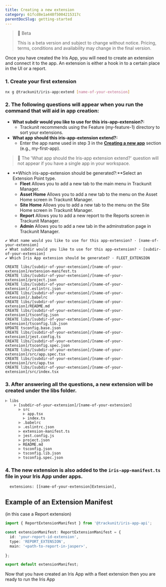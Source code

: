 ```yaml
---
title: Creating a new extension
category: 61fcd8e1a448f5004215317c
parentDocSlug: getting-started
---
```


> 🚧 Beta
> 
> This is a beta version and subject to change without notice. Pricing, terms, conditions and availability may change in the final version.

Once you have created the Iris App, you will need to create an extension and connect it to the app. An extension is either a hook in to a certain place in the UI or a report.

### 1. Create your first extension

```bash
nx g @trackunit/iris-app:extend [name-of-your-extension]
```



### 2. The following questions will appear when you run the command that will aid in app creation:

- **What subdir would you like to use for this iris-app-extension?:** 
  - Trackunit recommends using the Feature (my-feature-1) directory to sort your extensions.
- **What app should this iris-app-extension extend?:**
  - Enter the app name used in step 3 in the **[Creating a new app](https://developers.trackunit.com/docs/creating-a-new-app)** section (e.g., my-first-app).  

> 📌 The 'What app should the Iris-app extension extend?' question will not appear if you have a single app in your workspace.

- **Which iris-app-extension should be generated?:**Select an Extension Point type.
  - **Fleet** Allows you to add a new tab to the main menu in Trackunit Manager.
  - **Asset Home** Allows you to add a new tab to the menu on the Asset Home screen in Trackunit Manager.
  - **Site Home** Allows you to add a new tab to the menu on the Site Home screen in Trackunit Manager.
  - **Report** Allows you to add a new report to the Reports screen in Trackunit Manager.
  - **Admin** Allows you to add a new tab in the adminstration page in Trackunit Manager.

```text
✔ What name would you like to use for this app-extension? · [name-of-your-extension]
✔ What subdir would you like to use for this app-extension? · [subdir-of-your-extension]
✔ Which Iris App extension should be generated? · FLEET_EXTENSION

CREATE libs/[subdir-of-your-extension]/[name-of-your-extension]/extension-manifest.ts
CREATE libs/[subdir-of-your-extension]/[name-of-your-extension]/project.json
CREATE libs/[subdir-of-your-extension]/[name-of-your-extension]/.eslintrc.json
CREATE libs/[subdir-of-your-extension]/[name-of-your-extension]/.babelrc
CREATE libs/[subdir-of-your-extension]/[name-of-your-extension]/README.md
CREATE libs/[subdir-of-your-extension]/[name-of-your-extension]/tsconfig.json
CREATE libs/[subdir-of-your-extension]/[name-of-your-extension]/tsconfig.lib.json
UPDATE tsconfig.base.json
CREATE libs/[subdir-of-your-extension]/[name-of-your-extension]/jest.config.ts
CREATE libs/[subdir-of-your-extension]/[name-of-your-extension]/tsconfig.spec.json
CREATE libs/[subdir-of-your-extension]/[name-of-your-extension]/src/app.spec.tsx
CREATE libs/[subdir-of-your-extension]/[name-of-your-extension]/src/app.tsx
CREATE libs/[subdir-of-your-extension]/[name-of-your-extension]/src/index.tsx
```



### 3. After answering all the questions, a new extension will be created under the libs folder. 

```text
⊢ libs
	⊢ [subdir-of-your-extension]/[name-of-your-extension]
      ⊢ src
        ⊢ app.tsx
        ⊢ index.ts
      ⊢ .babelrc
      ⊢ .eslintrc.json
      ⊢ extension-manifest.ts
      ⊢ jest.config.js
      ⊢ project.json
      ⊢ README.md
      ⊢ tsconfig.json
      ⊢ tsconfig.lib.json
      ⊢ tsconfig.spec.json
```



### 4. The new extension is also added to the `iris-app-manifest.ts` file in your Iris App under apps.

```
  extensions: [[name-of-your-extension]Extension],
```



## Example of an Extension Manifest 
(in this case a Report extension)

```ts
import { ReportExtensionManifest } from '@trackunit/iris-app-api';

const extensionManifest: ReportExtensionManifest = {
  id: 'your-report-id-extension',
  type: 'REPORT_EXTENSION',
  main: '<path-to-report-in-jasper>',
  
};

export default extensionManifest;

```

Now that you have created an Iris App with a fleet extension then you are ready to run the Iris App